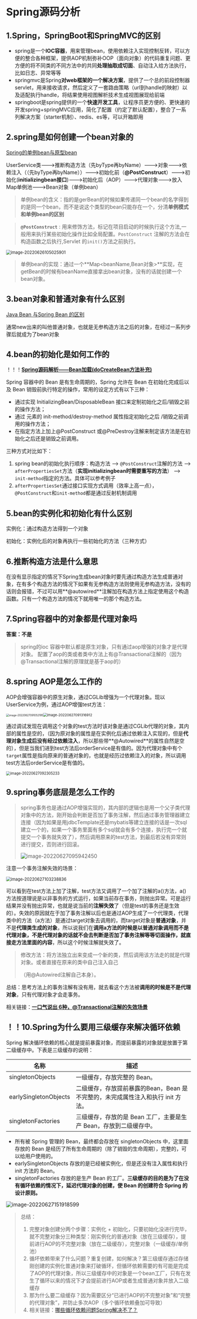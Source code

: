  

# Spring源码分析

## 1.Spring，SpringBoot和SpringMVC的区别

- spring是一个**IOC容器**，用来管理bean，使用依赖注入实现控制反转，可以方便的整合各种框架，提供AOP机制弥补OOP（面向对象）的代码重复问题、更方便的将不同类的不同方法中的共同**处理抽取成切面**、自动注入给方法执行，比如日志、异常等等
- springmvc是Spring**对web框架的一个解决方案**，提供了一个总的前段控制器servlet，用来接收请求，然后定义了一套路由策略（url到handle的映射）以及适配执行handle，将结果使用视图解析技术生成视图展现给前端
- springboot是spring提供的一个**快速开发工具**，让程序员更方便的、更快速的开发spring+springMVC应用，简化了配置（约定了默认配置），整合了一系列解决方案（starter机制）、redis、es等，可以开箱即用

## 2.spring是如何创建一个bean对象的

[Spring的单例bean与原型bean](https://www.jianshu.com/p/36a065065e3c)

UserService类--->推断构造方法（先byType再byName）--->对象--->依赖注入（（先byType再byName））--->初始化前（**@PostConstruct**）--->初始化(**initializingbean接口**)--->初始化后（AOP）--->代理对象--->放入Map单例池--->Bean对象（单例bean）

> 单例bean的含义：指的是gerBean的时候如果传递同一个bean的名字得到的是同一个bean，而不是说这个类型的bean只能存在一个，分清**单例模式和单例bean的区别**

> **`@PostConstruct`** : 用来修饰方法，标记在项目启动的时候执行这个方法,一般用来执行某些初始化操作比如全局配置。`PostConstruct` 注解的方法会在构造函数之后执行,Servlet 的`init()`方法之前执行。

<img src="https://typora-imagehost-1308499275.cos.ap-shanghai.myqcloud.com/2022-%C2%B76/202206261050990.png" alt="image-20220626105025901" style="zoom:80%;" />

> 单例bean的实现：通过一个**Map<beanName,Bean对象>**实现，在getBean的时候有beanName直接拿出bean对象，没有的话就创建一个bean对象。

## 3.bean对象和普通对象有什么区别

[Java Bean 与Spring Bean 的区别](https://www.bbsmax.com/A/nAJvZp28Jr/)

通常new出来的叫他普通对象，也就是无参构造方法之后的对象，在经过一系列步骤后就成为了bean对象

## 4.bean的初始化是如何工作的

！！！**[Spring源码解析——Bean加载(doCreateBean方法补充)](https://blog.csdn.net/weixin_43591980/article/details/117093260)**

Spring 容器中的 Bean 是有生命周期的，Spring 允许在 Bean 在初始化完成后以及 Bean 销毁前执行特定的操作，常用的设定方式有以下三种：

- 通过实现 InitializingBean/DisposableBean 接口来定制初始化之后/销毁之前的操作方法；
- 通过 <bean> 元素的 init-method/destroy-method 属性指定初始化之后 /销毁之前调用的操作方法；
- 在指定方法上加上@PostConstruct 或@PreDestroy注解来制定该方法是在初始化之后还是销毁之前调用。

三种方式对比如下：

1. spring bean的初始化执行顺序：构造方法 --> `@PostConstruct`注解的方法 --> `afterPropertiesSet`方法（**实现initializingbean时需要重写的方法**） --> `init-method`指定的方法。具体可以参考例子 
2. `afterPropertiesSet`通过接口实现方式调用（效率上高一点），`@PostConstruct`和`init-method`都是通过反射机制调用

## 5.bean的实例化和初始化有什么区别

实例化：通过构造方法得到一个对象

初始化：实例化后的对象再执行一些初始化的方法（三种方式）

## 6.推断构造方法是什么意思

在没有显示指定的情况下Spring生成bean对象时要先通过构造方法生成普通对象，在有多个构造方法的情况下如果有无参构造方法则使用无参构造方法，没有的话则会报错，不过可以用**@autowired**注解加在构造方法上指定使用这个构造函数。只有一个构造方法的情况下就用唯一的那个构造方法。

## 7.Spring容器中的对象都是代理对象吗

**答案：不是**

> spring的ioc 容器中默认都是原生对象，只有通过aop增强的对象才是代理对象。
> 配置了aop的类或者类中方法上有@Transactional注解的（因为@Transactional注解的原理就是基于aop的）

## 8.spring AOP是怎么工作的

AOP会增强容器中的原生对象，通过CGLib增强为一个代理对象。现以UserService为例，通过AOP增强test方法：

<img src="https://typora-imagehost-1308499275.cos.ap-shanghai.myqcloud.com/2022-%C2%B76/202206270910329.png" alt="image-20220627091052195" style="zoom: 50%;" /><img src="https://typora-imagehost-1308499275.cos.ap-shanghai.myqcloud.com/2022-%C2%B76/202206270913976.png" alt="image-20220627091316912" style="zoom: 67%;" />

通过调试发现在调用这个对象的test方法时该对象是通过CGLib代理的对象，其内部的属性是空的，（因为原对象的属性是在实例化后通过依赖注入实现的，但是**代理对象生成后没有经过依赖注入**，所以那些带**@Autowired**的属性自然是空的），但是当我们进到test方法后orderService是有值的。因为代理对象中有个`target`属性是指向原来的普通对象的，也就是经历过依赖注入的对象，所以调用test方法后orderService是有值的。

<img src="https://typora-imagehost-1308499275.cos.ap-shanghai.myqcloud.com/2022-%C2%B76/202206270923304.png" alt="image-20220627092305233" style="zoom:70%;" />

## 9.spring事务底层是怎么工作的

> spring事务也是通过AOP增强实现的，其内部的逻辑也是用一个父子类代理对象中的方法，刚开始会判断是否加了事务注解，然后通过事务管理器建立连接（因为如果是用jdbcTemplate还是mybatis等建立连接的话是一次sql建立一个的，如果一个事务里面有多个sql就会有多个连接，执行完一个就提交一个事务就失效了），然后调用原来的test方法，到最后若没有异常则进行提交，否则进行回滚。
>
> ![image-20220627095942450](https://typora-imagehost-1308499275.cos.ap-shanghai.myqcloud.com/2022-%C2%B76/202206270959503.png)

注意一个事务注解失效的场景：

<img src="https://typora-imagehost-1308499275.cos.ap-shanghai.myqcloud.com/2022-%C2%B76/202206271032901.png" alt="image-20220627103238836" style="zoom:80%;" />

可以看到在test方法上加了注解，test方法又调用了一个加了注解的a()方法，a()方法按道理说是以非事务的方式运行，如果当前存在事务，则抛出异常。可是运行结果并没有抛出异常，也就是说当前的**注解失效**了（但是test的事务还是生效的）。失效的原因就在于加了事务注解以后也是通过AOP生成了一个代理类，代理类中的方法（a方法）是通过target对象去调用的，而target对象是**普通对象**，并不是**代理类生成的对象**，所以说我们在**调用a方法的时候是以普通对象调用而不是代理对象，不是代理对象的话就不会去判断是否加了事务注解等等切面操作，就直接走方法里面的内容**，所以这个时候注解就失效了。

> 修改方法：将方法独立出来变成一个新的类，然后调用该方法走的就是代理对象。或者直接在原来的类中自己注入自己
>
> （用@Autowired注解自己本身）。

总结：思考方法上的事务注解有没有用，就去看这个方法被**调用的时候是不是代理对象**，只有代理对象才会走事务。

相关链接：**[一口气说出 6种，@Transactional注解的失效场景](https://juejin.cn/post/6844904096747503629#heading-3)**

## ！！10.Spring为什么要用三级缓存来解决循环依赖

 

Spring 解决循环依赖的核心就是提前暴露对象，而提前暴露的对象就是放置于第二级缓存中。下表是三级缓存的说明：

| 名称                  | 描述                                                         |
| --------------------- | ------------------------------------------------------------ |
| singletonObjects      | 一级缓存，存放完整的 Bean。                                  |
| earlySingletonObjects | 二级缓存，存放提前暴露的Bean，Bean 是不完整的，未完成属性注入和执行 init 方法。 |
| singletonFactories    | 三级缓存，存放的是 Bean 工厂，主要是生产 Bean，存放到二级缓存中。 |

- 所有被 Spring 管理的 Bean，最终都会存放在 singletonObjects 中，这里面存放的 Bean 是经历了所有生命周期的（除了销毁的生命周期），完整的，可以给用户使用的。
- earlySingletonObjects 存放的是已经被实例化，但是还没有注入属性和执行 init 方法的 Bean。
- singletonFactories 存放的是生产 Bean 的工厂。**三级缓存的目的是为了在没有循环依赖的情况下，延迟代理对象的创建，使 Bean 的创建符合 Spring 的设计原则。**

![image-20220627151918599](https://typora-imagehost-1308499275.cos.ap-shanghai.myqcloud.com/2022-%C2%B76/202206271520289.png)

> 总结：
>
> 1. 完整对象创建分两个步骤：实例化 + 初始化，只要初始化没进行完毕，就不完整对象分三种类型：刚实例化的普通对象（放在三级缓存），提前进行AOP的不完整对象（放在二级缓存），完整对象（一级缓存/单例池）
> 2. 循坏依赖带来了什么问题？重复创建，如何解决？第三级缓存通过存储刚创建的实例化普通对象来打破循环，但循环依赖需要的有可能是完成了AOP的代理对象，所以三级缓存中的对象是一个bean工厂，只有在发生了循环以来的情况下才会提前进行AOP或者生成普通对象并放入二级缓存
> 3. 那为什么要二级缓存？因为需要区分“已进行AOP的不完整对象”和“完整的代理对象”，并防止多次AOP（多个循环依赖叠加可导致）
> 4. 相关链接：[哪些循环依赖问题Spring解决不了？](https://blog.csdn.net/wang489687009/article/details/120546430)


